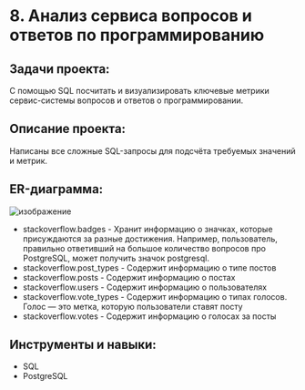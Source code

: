# 8. Анализ сервиса вопросов и ответов по программированию

## Задачи проекта:
С помощью SQL посчитать и визуализировать ключевые метрики сервис-системы вопросов и ответов о программировании.

## Описание проекта:
Написаны все сложные SQL-запросы для подсчёта требуемых значений и метрик.

## ER-диаграмма:
![изображение](https://github.com/AmestOsipyan/DA_Yandex.projects/assets/139769461/6abf632b-2b89-4c65-a284-26a76c3a7414)

- stackoverflow.badges - Хранит информацию о значках, которые присуждаются за разные достижения.
Например, пользователь, правильно ответивший на большое количество вопросов
про PostgreSQL, может получить значок postgresql.
- stackoverflow.post_types - Содержит информацию о типе постов
- stackoverflow.posts - Содержит информацию о постах
- stackoverflow.users - Содержит информацию о пользователях
- stackoverflow.vote_types - Содержит информацию о типах голосов. Голос — это метка, которую пользователи ставят посту
- stackoverflow.votes - Содержит информацию о голосах за посты

## Инструменты и навыки:
- SQL
- PostgreSQL
